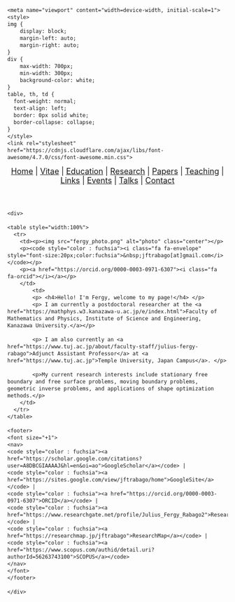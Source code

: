 <!-- Basic HTML Structure -->
<html>
<head>  
	<meta charset="UTF-8">
	<title>About Me</title>
	
	<meta name="viewport" content="width=device-width, initial-scale=1">
	<style>
	img {
	    display: block;
	    margin-left: auto;
	    margin-right: auto;
	}
	div {
	    max-width: 700px;
	    min-width: 300px;
	    background-color: white;
	}
	table, th, td {
	  font-weight: normal;	
	  text-align: left;	
	  border: 0px solid white;
	  border-collapse: collapse;
	}
	</style>
 	<link rel="stylesheet" href="https://cdnjs.cloudflare.com/ajax/libs/font-awesome/4.7.0/css/font-awesome.min.css">
</head>

<body>
	<header>	
	<font size="+1">	
	<nav>
	<a href="jftrabago.github.io">Home</a> |
	<a href="https://drive.google.com/file/d/1eNqmiGWfEfByg0YGnT4EsfNjb3jcCzP_/view?usp=share_link">Vitae</a> |
	<a href="education.html">Education</a> |
	<a href="research.html">Research</a> |	
	<a href="recentpapers.html">Papers</a> |
	<a href="teaching.html">Teaching</a> |
	<a href="links.html">Links</a> |
	<a href="events.html">Events</a> |
	<a href="talks.html">Talks</a> |
	<a href="contact.html">Contact</a>
	</nav>
	</font>		
	</header>


	<div> 
	
	<table style="width:100%">
	  <tr>
	    <td><p><img src="fergy_photo.png" alt="photo" class="center"></p>
		<p><code style="color : fuchsia"><i class="fa fa-envelope" style="font-size:20px;color:fuchsia">&nbsp;jftrabago[at]gmail.com</i></code></p>
  		<p><a href="https://orcid.org/0000-0003-0971-6307"><i class="fa fa-orcid"></i></a></p>
	    </td>	
     	    <td>	
			<p> <h4>Hello! I'm Fergy, welcome to my page!</h4> </p>
			<p> I am currently a postdoctoral researcher at the <a href="https://mathphys.w3.kanazawa-u.ac.jp/e/index.html">Faculty of Mathematics and Physics, Institute of Science and Engineering, Kanazawa University.</a></p>
			
			<p> I am also currently an <a href="https://www.tuj.ac.jp/about/faculty-staff/julius-fergy-rabago">Adjunct Assistant Professor</a> at <a href="https://www.tuj.ac.jp">Temple University, Japan Campus</a>. </p>

   			<p>My current research interests include stationary free boundary and free surface problems, moving boundary problems, geometric inverse problems, and applications of shape optimization methods.</p>	
	    </td>  
	  </tr>
	</table>

 	<footer>
	<font size="+1">
	<nav>
	<code style="color : fuchsia"><a href="https://scholar.google.com/citations?user=A8DBCGIAAAAJ&hl=en&oi=ao">GoogleScholar</a></code> |
	<code style="color : fuchsia"><a href="https://sites.google.com/view/jftrabago/home">GoogleSite</a></code> |
	<code style="color : fuchsia"><a href="https://orcid.org/0000-0003-0971-6307">ORCID</a></code> |
	<code style="color : fuchsia"><a href="https://www.researchgate.net/profile/Julius_Fergy_Rabago2">ResearchGate</a></code> |
	<code style="color : fuchsia"><a href="https://researchmap.jp/jftrabago">ResearchMap</a></code> |	
	<code style="color : fuchsia"><a href="https://www.scopus.com/authid/detail.uri?authorId=56263743100">SCOPUS</a></code>
	</nav>
	</font>	
	</footer>
  
	</div>
 
</body>

</html>
